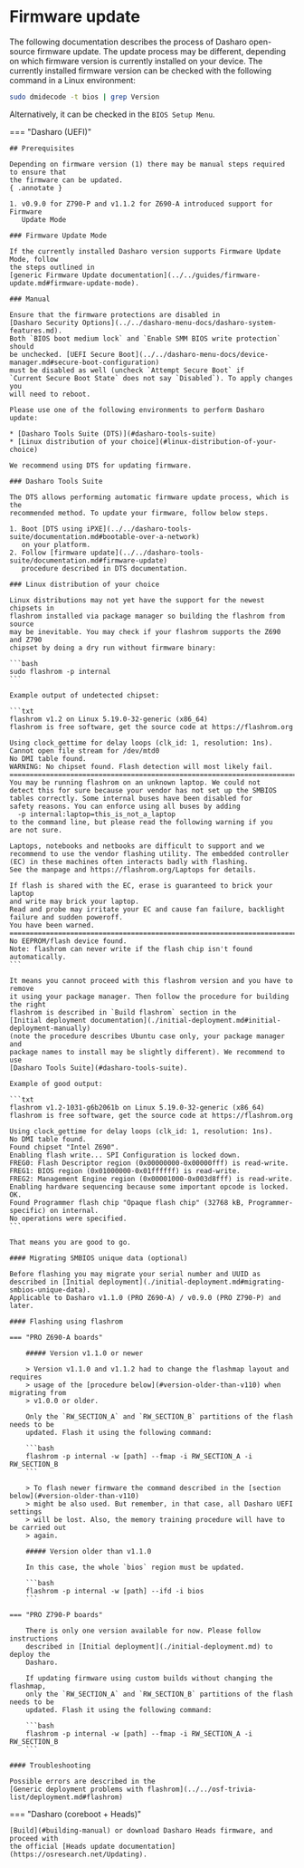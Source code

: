# Firmware update

The following documentation describes the process of Dasharo open-source
firmware update. The update process may be different, depending on which
firmware version is currently installed on your device. The currently installed
firmware version can be checked with the following command in a Linux
environment:

```bash
sudo dmidecode -t bios | grep Version
```

Alternatively, it can be checked in the `BIOS Setup Menu`.

=== "Dasharo (UEFI)"

    ## Prerequisites

    Depending on firmware version (1) there may be manual steps required to ensure that
    the firmware can be updated.
    { .annotate }

    1. v0.9.0 for Z790-P and v1.1.2 for Z690-A introduced support for Firmware
       Update Mode

    ### Firmware Update Mode

    If the currently installed Dasharo version supports Firmware Update Mode, follow
    the steps outlined in
    [generic Firmware Update documentation](../../guides/firmware-update.md#firmware-update-mode).

    ### Manual

    Ensure that the firmware protections are disabled in
    [Dasharo Security Options](../../dasharo-menu-docs/dasharo-system-features.md).
    Both `BIOS boot medium lock` and `Enable SMM BIOS write protection` should
    be unchecked. [UEFI Secure Boot](../../dasharo-menu-docs/device-manager.md#secure-boot-configuration)
    must be disabled as well (uncheck `Attempt Secure Boot` if
    `Current Secure Boot State` does not say `Disabled`). To apply changes you
    will need to reboot.

    Please use one of the following environments to perform Dasharo update:

    * [Dasharo Tools Suite (DTS)](#dasharo-tools-suite)
    * [Linux distribution of your choice](#linux-distribution-of-your-choice)

    We recommend using DTS for updating firmware.

    ### Dasharo Tools Suite

    The DTS allows performing automatic firmware update process, which is the
    recommended method. To update your firmware, follow below steps.

    1. Boot [DTS using iPXE](../../dasharo-tools-suite/documentation.md#bootable-over-a-network)
       on your platform.
    2. Follow [firmware update](../../dasharo-tools-suite/documentation.md#firmware-update)
       procedure described in DTS documentation.

    ### Linux distribution of your choice

    Linux distributions may not yet have the support for the newest chipsets in
    flashrom installed via package manager so building the flashrom from source
    may be inevitable. You may check if your flashrom supports the Z690 and Z790
    chipset by doing a dry run without firmware binary:

    ```bash
    sudo flashrom -p internal
    ```

    Example output of undetected chipset:

    ```txt
    flashrom v1.2 on Linux 5.19.0-32-generic (x86_64)
    flashrom is free software, get the source code at https://flashrom.org

    Using clock_gettime for delay loops (clk_id: 1, resolution: 1ns).
    Cannot open file stream for /dev/mtd0
    No DMI table found.
    WARNING: No chipset found. Flash detection will most likely fail.
    ========================================================================
    You may be running flashrom on an unknown laptop. We could not
    detect this for sure because your vendor has not set up the SMBIOS
    tables correctly. Some internal buses have been disabled for
    safety reasons. You can enforce using all buses by adding
      -p internal:laptop=this_is_not_a_laptop
    to the command line, but please read the following warning if you
    are not sure.

    Laptops, notebooks and netbooks are difficult to support and we
    recommend to use the vendor flashing utility. The embedded controller
    (EC) in these machines often interacts badly with flashing.
    See the manpage and https://flashrom.org/Laptops for details.

    If flash is shared with the EC, erase is guaranteed to brick your laptop
    and write may brick your laptop.
    Read and probe may irritate your EC and cause fan failure, backlight
    failure and sudden poweroff.
    You have been warned.
    ========================================================================
    No EEPROM/flash device found.
    Note: flashrom can never write if the flash chip isn't found automatically.
    ```

    It means you cannot proceed with this flashrom version and you have to remove
    it using your package manager. Then follow the procedure for building the right
    flashrom is described in `Build flashrom` section in the
    [Initial deployment documentation](./initial-deployment.md#initial-deployment-manually)
    (note the procedure describes Ubuntu case only, your package manager and
    package names to install may be slightly different). We recommend to use
    [Dasharo Tools Suite](#dasharo-tools-suite).

    Example of good output:

    ```txt
    flashrom v1.2-1031-g6b2061b on Linux 5.19.0-32-generic (x86_64)
    flashrom is free software, get the source code at https://flashrom.org

    Using clock_gettime for delay loops (clk_id: 1, resolution: 1ns).
    No DMI table found.
    Found chipset "Intel Z690".
    Enabling flash write... SPI Configuration is locked down.
    FREG0: Flash Descriptor region (0x00000000-0x00000fff) is read-write.
    FREG1: BIOS region (0x01000000-0x01ffffff) is read-write.
    FREG2: Management Engine region (0x00001000-0x003d8fff) is read-write.
    Enabling hardware sequencing because some important opcode is locked.
    OK.
    Found Programmer flash chip "Opaque flash chip" (32768 kB, Programmer-specific) on internal.
    No operations were specified.
    ```

    That means you are good to go.

    #### Migrating SMBIOS unique data (optional)

    Before flashing you may migrate your serial number and UUID as
    described in [Initial deployment](./initial-deployment.md#migrating-smbios-unique-data).
    Applicable to Dasharo v1.1.0 (PRO Z690-A) / v0.9.0 (PRO Z790-P) and later.

    #### Flashing using flashrom

    === "PRO Z690-A boards"

        ##### Version v1.1.0 or newer

        > Version v1.1.0 and v1.1.2 had to change the flashmap layout and requires
        > usage of the [procedure below](#version-older-than-v110) when migrating from
        > v1.0.0 or older.

        Only the `RW_SECTION_A` and `RW_SECTION_B` partitions of the flash needs to be
        updated. Flash it using the following command:

        ```bash
        flashrom -p internal -w [path] --fmap -i RW_SECTION_A -i RW_SECTION_B
        ```

        > To flash newer firmware the command described in the [section below](#version-older-than-v110)
        > might be also used. But remember, in that case, all Dasharo UEFI settings
        > will be lost. Also, the memory training procedure will have to be carried out
        > again.

        ##### Version older than v1.1.0

        In this case, the whole `bios` region must be updated.

        ```bash
        flashrom -p internal -w [path] --ifd -i bios
        ```

    === "PRO Z790-P boards"

        There is only one version available for now. Please follow instructions
        described in [Initial deployment](./initial-deployment.md) to deploy the
        Dasharo.

        If updating firmware using custom builds without changing the flashmap,
        only the `RW_SECTION_A` and `RW_SECTION_B` partitions of the flash needs to be
        updated. Flash it using the following command:

        ```bash
        flashrom -p internal -w [path] --fmap -i RW_SECTION_A -i RW_SECTION_B
        ```

    #### Troubleshooting

    Possible errors are described in the
    [Generic deployment problems with flashrom](../../osf-trivia-list/deployment.md#flashrom)

=== "Dasharo (coreboot + Heads)"

    [Build](#building-manual) or download Dasharo Heads firmware, and proceed with
    the official [Heads update documentation](https://osresearch.net/Updating).
